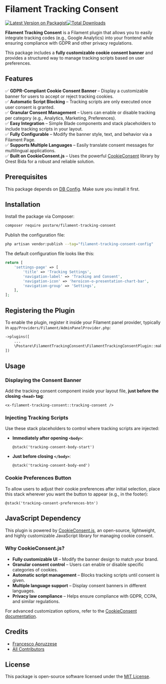 # Filament Tracking Consent

[![Latest Version on Packagist](https://img.shields.io/packagist/v/postare/filament-tracking-consent.svg?style=flat-square)](https://packagist.org/packages/postare/filament-tracking-consent)[![Total Downloads](https://img.shields.io/packagist/dt/postare/filament-tracking-consent.svg?style=flat-square)](https://packagist.org/packages/postare/filament-tracking-consent)

**Filament Tracking Consent** is a Filament plugin that allows you to easily integrate tracking codes (e.g., Google Analytics) into your frontend while ensuring compliance with GDPR and other privacy regulations.

This package includes a **fully customizable cookie consent banner** and provides a structured way to manage tracking scripts based on user preferences.

## Features

✅ **GDPR-Compliant Cookie Consent Banner** – Display a customizable banner for users to accept or reject tracking cookies.  
✅ **Automatic Script Blocking** – Tracking scripts are only executed once user consent is granted.  
✅ **Granular Consent Management** – Users can enable or disable tracking per category (e.g., Analytics, Marketing, Preferences).  
✅ **Easy Integration** – Simple Blade components and stack placeholders to include tracking scripts in your layout.  
✅ **Fully Configurable** – Modify the banner style, text, and behavior via a Filament Page.  
✅ **Supports Multiple Languages** – Easily translate consent messages for multilingual applications.  
✅ **Built on CookieConsent.js** – Uses the powerful [CookieConsent](https://github.com/orestbida/cookieconsent) library by Orest Bida for a robust and reliable solution.

## Prerequisites

This package depends on [DB Config](https://github.com/postare/db-config). Make sure you install it first.

## Installation

Install the package via Composer:

```bash
composer require postare/filament-tracking-consent
```

Publish the configuration file:

```bash
php artisan vendor:publish --tag="filament-tracking-consent-config"
```

The default configuration file looks like this:

```php
return [
    'settings-page' => [
        'title' => 'Tracking Settings',
        'navigation-label' => 'Tracking and Consent',
        'navigation-icon' => 'heroicon-o-presentation-chart-bar',
        'navigation-group' => 'Settings',
    ],
];
```

## Registering the Plugin

To enable the plugin, register it inside your Filament panel provider, typically in `app/Providers/Filament/AdminPanelProvider.php`:

```php
->plugins([
    ...
    \Postare\FilamentTrackingConsent\FilamentTrackingConsentPlugin::make(),
])
```

## Usage

### Displaying the Consent Banner

Add the tracking consent component inside your layout file, **just before the closing `<head>` tag**:

```blade
<x-filament-tracking-consent::tracking-consent />
```

### Injecting Tracking Scripts

Use these stack placeholders to control where tracking scripts are injected:

-   **Immediately after opening `<body>`**:

    ```blade
    @stack('tracking-consent-body-start')
    ```

-   **Just before closing `</body>`**:

    ```blade
    @stack('tracking-consent-body-end')
    ```

### Cookie Preferences Button

To allow users to adjust their cookie preferences after initial selection, place this stack wherever you want the button to appear (e.g., in the footer):

```blade
@stack('tracking-consent-preferences-btn')
```

## JavaScript Dependency

This plugin is powered by [CookieConsent.js](https://github.com/orestbida/cookieconsent), an open-source, lightweight, and highly customizable JavaScript library for managing cookie consent.

### Why CookieConsent.js?

-   **Fully customizable UI** – Modify the banner design to match your brand.
-   **Granular consent control** – Users can enable or disable specific categories of cookies.
-   **Automatic script management** – Blocks tracking scripts until consent is given.
-   **Multiple language support** – Display consent banners in different languages.
-   **Privacy law compliance** – Helps ensure compliance with GDPR, CCPA, and similar regulations.

For advanced customization options, refer to the [CookieConsent documentation](https://github.com/orestbida/cookieconsent).

## Credits

-   [Francesco Apruzzese](https://github.com/postare)
-   [All Contributors](../../contributors)

## License

This package is open-source software licensed under the [MIT License](LICENSE.md).
